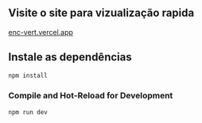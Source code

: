 ## Visite o site para vizualização rapida

[enc-vert.vercel.app](https://enc-plum.vercel.app/)

## Instale as dependências

```sh
npm install
```

### Compile and Hot-Reload for Development

```sh
npm run dev
```
